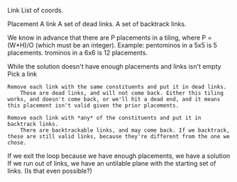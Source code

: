 Link List of coords.

Placement A link A set of dead links. A set of backtrack links.

We know in advance that there are P placements in a tiling, where P = (W*H)/O (which must be an integer). Example:
pentominos in a 5x5 is 5 placements. trominos in a 6x6 is 12 placements.

While the solution doesn't have enough placements and links isn't empty Pick a link

	Remove each link with the same constituents and put it in dead links. 
		These are dead links, and will not come back. Either this tiling works, and doesn't come back, or we'll hit a dead end, and it means this placement isn't valid given the prior placements.
	
	Remove each link with *any* of the constituents and put it in backtrack links. 
		There are backtrackable links, and may come back. If we backtrack, these are still valid links, because they're different from the one we chose.

If we exit the loop because we have enough placements, we have a solution If we run out of links, we have an untilable
plane with the starting set of links. (Is that even possible?)



